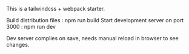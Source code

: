 This is a tailwindcss + webpack starter.

Build distribution files : npm run build
Start development server on port 3000 : npm run dev

Dev server complies on save, needs manual reload in browser to see changes.
